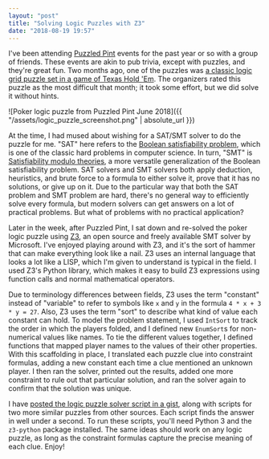 ```yaml
---
layout: "post"
title: "Solving Logic Puzzles with Z3"
date: "2018-08-19 19:57"
---
```

I've been attending [Puzzled Pint][puzzled-pint] events for the past year or so with a group of friends. These events are akin to pub trivia, except with puzzles, and they're great fun. Two months ago, one of the puzzles was [a classic logic grid puzzle set in a game of Texas Hold 'Em][casino]. The organizers rated this puzzle as the most difficult that month; it took some effort, but we did solve it without hints.

![Poker logic puzzle from Puzzled Pint June 2018]({{ "/assets/logic_puzzle_screenshot.png" | absolute_url }})

At the time, I had mused about wishing for a SAT/SMT solver to do the puzzle for me. "SAT" here refers to the [Boolean satisfiability problem][SAT], which is one of the classic hard problems in computer science. In turn, "SMT" is [Satisfiability modulo theories][SMT], a more versatile generalization of the Boolean satisfiability problem. SAT solvers and SMT solvers both apply deduction, heuristics, and brute force to a formula to either solve it, prove that it has no solutions, or give up on it. Due to the particular way that both the SAT problem and SMT problem are hard, there's no general way to efficiently solve every formula, but modern solvers can get answers on a lot of practical problems. But what of problems with no practical application?

Later in the week, after Puzzled Pint, I sat down and re-solved the poker logic puzzle using [Z3][Z3], an open source and freely available SMT solver by Microsoft. I've enjoyed playing around with Z3, and it's the sort of hammer that can make everything look like a nail. Z3 uses an internal language that looks a lot like a LISP, which I'm given to understand is typical in the field. I used Z3's Python library, which makes it easy to build Z3 expressions using function calls and normal mathematical operators.

Due to terminology differences between fields, Z3 uses the term "constant" instead of "variable" to refer to symbols like `x` and `y` in the formula `4 * x + 3 * y = 27`. Also, Z3 uses the term "sort" to describe what kind of value each constant can hold. To model the problem statement, I used `IntSort` to track the order in which the players folded, and I defined new `EnumSort`s for non-numerical values like names. To tie the different values together, I defined functions that mapped player names to the values of their other properties. With this scaffolding in place, I translated each puzzle clue into constraint formulas, adding a new constant each time a clue mentioned an unknown player. I then ran the solver, printed out the results, added one more constraint to rule out that particular solution, and ran the solver again to confirm that the solution was unique.

I have [posted the logic puzzle solver script in a gist][gist], along with scripts for two more similar puzzles from other sources. Each script finds the answer in well under a second. To run these scripts, you'll need Python 3 and the `z3-python` package installed. The same ideas should work on any logic puzzle, as long as the constraint formulas capture the precise meaning of each clue. Enjoy!

[puzzled-pint]: http://www.puzzledpint.com/
[casino]: http://www.puzzledpint.com/files/4615/2955/2400/04-Casino.pdf
[SAT]: https://en.wikipedia.org/wiki/Boolean_satisfiability_problem
[SMT]: https://en.wikipedia.org/wiki/Satisfiability_modulo_theories
[Z3]: https://github.com/Z3Prover/z3
[gist]: https://gist.github.com/divergentdave/13a2a557c26146fc3e3b15a398f8428b
